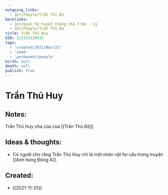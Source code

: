 ```yaml
---
outgoing_links:
  - Zet/People/Trần Thủ Độ
backlinks:
  - Zet/Quan hệ huyết thống nhà Trần - Lý
  - Zet/People/Trần Thủ Độ
title: Trần Thủ Huy
UID: 211125220933
tags:
  - 'created/2021/Nov/25'
  - 'seed'
  - 'permanent/people'
birth: null
death: null
publish: True
---
```

# Trần Thủ Huy

## Notes:
Trần Thủ Huy cha của của [[Trần Thủ Độ]].

## Ideas & thoughts:
- Có người cho rằng Trần Thủ Huy chỉ là một nhân vật hư cấu trong truyện [[Anh hùng Đông A]].
## Created:
- [[2021-11-25]]
